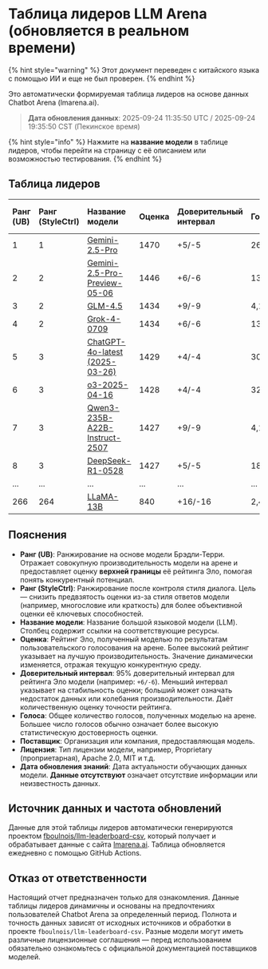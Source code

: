 # Таблица лидеров LLM Arena (обновляется в реальном времени)


{% hint style="warning" %}
Этот документ переведен с китайского языка с помощью ИИ и еще не был проверен.
{% endhint %}




Это автоматически формируемая таблица лидеров на основе данных Chatbot Arena (lmarena.ai).

> **Дата обновления данных**: 2025-09-24 11:35:50 UTC / 2025-09-24 19:35:50 CST (Пекинское время)

{% hint style="info" %}
Нажмите на **название модели** в таблице лидеров, чтобы перейти на страницу с её описанием или возможностью тестирования.
{% endhint %}

## Таблица лидеров

| Ранг (UB) | Ранг (StyleCtrl) | Название модели                                                                                                                             | Оценка | Доверительный интервал | Голоса    | Поставщик                    | Лицензия                    | Дата обновления знаний |
|:---|:---|:---|:---|:---|:---|:---|:---|:---|
|        1 |               1 | [Gemini-2.5-Pro](http://aistudio.google.com/app/prompts/new_chat?model=gemini-2.5-pro)                                          | 1470 | +5/-5   | 26,019  | Google                 | Proprietary             | nan      |
|        2 |               2 | [Gemini-2.5-Pro-Preview-05-06](http://aistudio.google.com/app/prompts/new_chat?model=gemini-2.5-pro-preview-05-06)              | 1446 | +6/-6   | 13,715  | Google                 | Proprietary             | nan      |
|        3 |               2 | [GLM-4.5](https://z.ai/blog/glm-4.5)                                                                                            | 1434 | +9/-9   | 4,112   | Z.ai                   | MIT                     | nan      |
|        4 |               2 | [Grok-4-0709](https://docs.x.ai/docs/models/grok-4-0709)                                                                        | 1434 | +6/-6   | 13,058  | xAI                    | Proprietary             | nan      |
|        5 |               3 | [ChatGPT-4o-latest (2025-03-26)](https://x.com/OpenAI/status/1905331956856050135)                                               | 1429 | +4/-4   | 30,777  | OpenAI                 | Proprietary             | nan      |
|        6 |               3 | [o3-2025-04-16](https://openai.com/index/introducing-o3-and-o4-mini/)                                                           | 1428 | +4/-4   | 32,033  | OpenAI                 | Proprietary             | nan      |
|        7 |               3 | [Qwen3-235B-A22B-Instruct-2507](https://huggingface.co/Qwen/Qwen3-235B-A22B-Instruct-2507)                                      | 1427 | +9/-9   | 4,154   | Alibaba                | Apache 2.0              | nan      |
|        8 |               3 | [DeepSeek-R1-0528](https://api-docs.deepseek.com/news/news250528)                                                               | 1427 | +5/-5   | 18,284  | DeepSeek               | MIT                     | nan      |
| ... | ... | ... | ... | ... | ... | ... | ... | ... |
|      266 |             264 | [LLaMA-13B](https://arxiv.org/abs/2302.13971)                                                                                   |  840 | +16/-16 | 2,446   | Meta                   | Non-commercial          | 2023/2   |

## Пояснения

- **Ранг (UB)**: Ранжирование на основе модели Брэдли-Терри. Отражает совокупную производительность модели на арене и предоставляет оценку **верхней границы** её рейтинга Эло, помогая понять конкурентный потенциал.
- **Ранг (StyleCtrl)**: Ранжирование после контроля стиля диалога. Цель — снизить предвзятость оценки из-за стиля ответов модели (например, многословие или краткость) для более объективной оценки её ключевых способностей.
- **Название модели**: Название большой языковой модели (LLM). Столбец содержит ссылки на соответствующие ресурсы.
- **Оценка**: Рейтинг Эло, полученный моделью по результатам пользовательского голосования на арене. Более высокий рейтинг указывает на лучшую производительность. Значение динамически изменяется, отражая текущую конкурентную среду.
- **Доверительный интервал**: 95% доверительный интервал для рейтинга Эло модели (например: `+6/-6`). Меньший интервал указывает на стабильность оценки; больший может означать недостаток данных или колебания производительности. Даёт количественную оценку точности рейтинга.
- **Голоса**: Общее количество голосов, полученных моделью на арене. Большее число голосов обычно означает более высокую статистическую достоверность оценки.
- **Поставщик**: Организация или компания, предоставляющая модель.
- **Лицензия**: Тип лицензии модели, например, Proprietary (проприетарная), Apache 2.0, MIT и т.д.
- **Дата обновления знаний**: Дата актуальности обучающих данных модели. **Данные отсутствуют** означает отсутствие информации или неизвестность данных.

## Источник данных и частота обновлений

Данные для этой таблицы лидеров автоматически генерируются проектом [fboulnois/llm-leaderboard-csv](https://github.com/fboulnois/llm-leaderboard-csv), который получает и обрабатывает данные с сайта [lmarena.ai](https://lmarena.ai/). Таблица обновляется ежедневно с помощью GitHub Actions.

## Отказ от ответственности

Настоящий отчет предназначен только для ознакомления. Данные таблицы лидеров динамичны и основаны на предпочтениях пользователей Chatbot Arena за определенный период. Полнота и точность данных зависят от исходных источников и обработки в проекте `fboulnois/llm-leaderboard-csv`. Разные модели могут иметь различные лицензионные соглашения — перед использованием обязательно ознакомьтесь с официальной документацией поставщиков моделей.